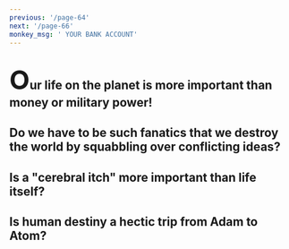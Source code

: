 ```yaml
---
previous: '/page-64'
next: '/page-66'
monkey_msg: ' YOUR BANK ACCOUNT'
---
```


## <span style="font-size:47px;">O</span>ur life on the planet is more important than money or military power!
## Do we have to be such fanatics that we destroy the world by squabbling over conflicting ideas?
## Is a "cerebral itch" more important than life itself?
## Is human destiny a hectic trip from Adam to Atom?
